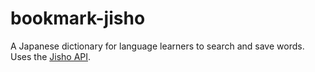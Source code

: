 # bookmark-jisho
A Japanese dictionary for language learners to search and save words. Uses the [Jisho API](https://github.com/pedroallenrevez/jisho-api).
